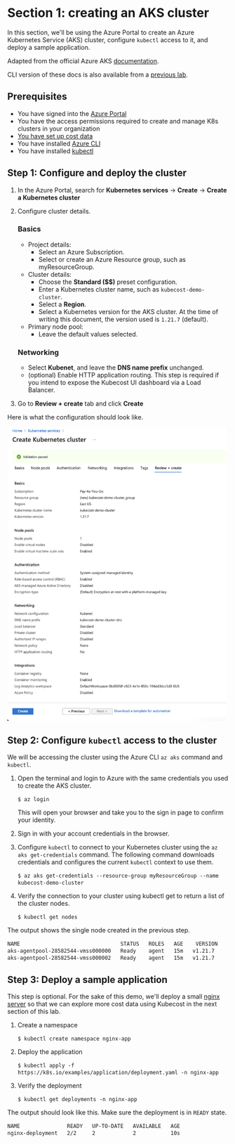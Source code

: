 # Section 1: creating an AKS cluster

In this section, we'll be using the Azure Portal to create an Azure Kubernetes Service (AKS) cluster, configure `kubectl` access to it, and deploy a sample application.

Adapted from the official Azure AKS [documentation](https://docs.microsoft.com/en-us/azure/aks/kubernetes-walkthrough-portal).

CLI version of these docs is also available from a [previous lab](https://github.com/Azure/kubernetes-hackfest/tree/master/labs/create-aks-cluster).

## Prerequisites

- You have signed into the [Azure Portal](https://portal.azure.com/)
- You have the access permissions required to create and manage K8s clusters in your organization
- [You have set up cost data](0_create-azure-cost-export/README.md)
- You have installed [Azure CLI](https://docs.microsoft.com/en-us/cli/azure/install-azure-cli?view=azure-cli-latest)
- You have installed [kubectl](https://kubernetes.io/docs/tasks/tools/)

## Step 1: Configure and deploy the cluster

1. In the Azure Portal, search for **Kubernetes services** -> **Create** -> **Create a Kubernetes cluster**
2. Configure cluster details.

    ### Basics

    - Project details:
        - Select an Azure Subscription.
        - Select or create an Azure Resource group, such as myResourceGroup.
    - Cluster details:
        - Choose the **Standard ($$)** preset configuration.
        - Enter a Kubernetes cluster name, such as `kubecost-demo-cluster`.
        - Select a **Region**.
        - Select a Kubernetes version for the AKS cluster. At the time of writing this document, the version used is `1.21.7` (default).
    - Primary node pool:
        - Leave the default values selected.

    ### Networking

    - Select **Kubenet**, and leave the **DNS name prefix** unchanged.
    - (optional) Enable HTTP application routing. This step is required if you intend to expose the Kubecost UI dashboard via a Load Balancer.

3. Go to **Review + create** tab and click **Create**

Here is what the configuration should look like.

<img src="step1.png" alt="AKS config screenshot" width="500px"/>

## Step 2: Configure `kubectl` access to the cluster

We will be accessing the cluster using the Azure CLI `az aks` command and `kubectl`.

1. Open the terminal and login to Azure with the same credentials you used to create the AKS cluster.

    ```
    $ az login
    ```
    This will open your browser and take you to the sign in page to confirm your identity.

2. Sign in with your account credentials in the browser.

3. Configure `kubectl` to connect to your Kubernetes cluster using the `az aks get-credentials` command. The following command downloads credentials and configures the current `kubectl` context to use them.

    ```
    $ az aks get-credentials --resource-group myResourceGroup --name kubecost-demo-cluster
    ```
4. Verify the connection to your cluster using kubectl get to return a list of the cluster nodes.

    ```
    $ kubectl get nodes
    ```
The output shows the single node created in the previous step.

```
NAME                                STATUS   ROLES   AGE    VERSION
aks-agentpool-28582544-vmss000000   Ready    agent   15m   v1.21.7
aks-agentpool-28582544-vmss000002   Ready    agent   15m   v1.21.7
```

## Step 3: Deploy a sample application

This step is optional. For the sake of this demo, we'll deploy a small [nginx server](https://k8s.io/examples/application/deployment.yaml ) so that we can explore more cost data using Kubecost in the next section of this lab.

1. Create a namespace

    ```
    $ kubectl create namespace nginx-app
    ```

2. Deploy the application

    ```
    $ kubectl apply -f https://k8s.io/examples/application/deployment.yaml -n nginx-app
    ```

3. Verify the deployment

    ```
    $ kubectl get deployments -n nginx-app
    ```

The output should look like this. Make sure the deployment is in `READY` state.

```
NAME               READY   UP-TO-DATE   AVAILABLE   AGE
nginx-deployment   2/2     2            2           10s
```
